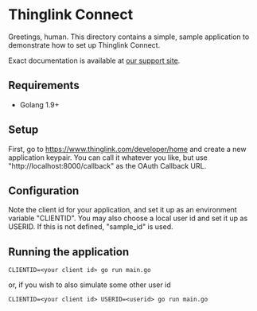 # Thinglink Connect

Greetings, human. This directory contains a simple, sample application to demonstrate how to set up Thinglink Connect.

Exact documentation is available at [our support site](https://support.thinglink.com/articles/developer-resources/thinglink-connect).

## Requirements

* Golang 1.9+

## Setup

First, go to https://www.thinglink.com/developer/home and create a new application keypair. You can call it whatever you like, but
use "http://localhost:8000/callback" as the OAuth Callback URL.

## Configuration

Note the client id for your application, and set it up as an environment variable "CLIENTID". You may also choose a local user id
and set it up as USERID. If this is not defined, "sample_id" is used.

## Running the application

    CLIENTID=<your client id> go run main.go

or, if you wish to also simulate some other user id

    CLIENTID=<your client id> USERID=<userid> go run main.go


